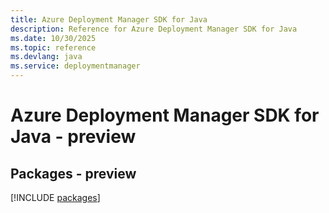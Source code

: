 ```yaml
---
title: Azure Deployment Manager SDK for Java
description: Reference for Azure Deployment Manager SDK for Java
ms.date: 10/30/2025
ms.topic: reference
ms.devlang: java
ms.service: deploymentmanager
---
```

# Azure Deployment Manager SDK for Java - preview
## Packages - preview
[!INCLUDE [packages](deployment-manager-index.md)]